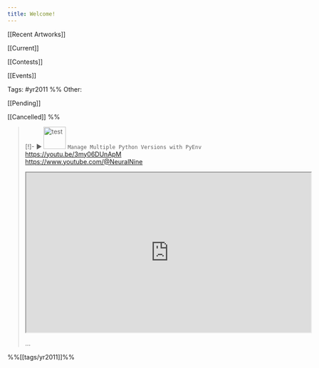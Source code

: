 ```yaml
---
title: Welcome!
---
```

[[Recent Artworks]]

[[Current]]

[[Contests]]

[[Events]]

Tags:
#yr2011
%%
Other:

[[Pending]]

[[Cancelled]]
%%
> [!]- ▶️ <img src="https://i.ytimg.com/vi/3my06DUnApM/maxresdefault.jpg" alt="test" height="50"> `Manage Multiple Python Versions with PyEnv` https://youtu.be/3my06DUnApM https://www.youtube.com/@NeuralNine
> <iframe height=360 width=640 src=https://www.youtube.com/embed/3my06DUnApM></iframe>
> 
> ...

%%[[tags/yr2011]]%%